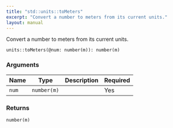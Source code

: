 ```yaml
---
title: "std::units::toMeters"
excerpt: "Convert a number to meters from its current units."
layout: manual
---
```


Convert a number to meters from its current units.



```kcl
units::toMeters(@num: number(m)): number(m)
```


### Arguments

| Name | Type | Description | Required |
|----------|------|-------------|----------|
| `num` | `number(m)` |  | Yes |

### Returns

`number(m)`



